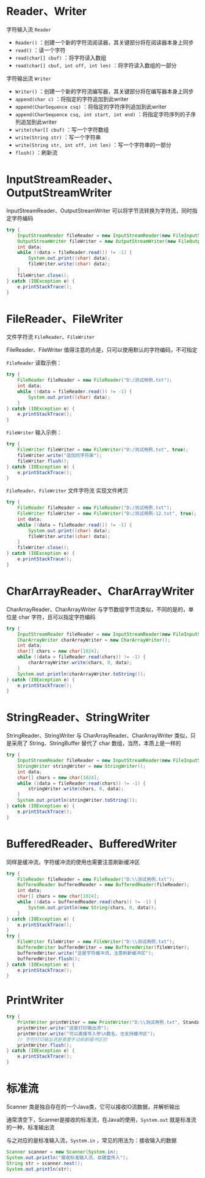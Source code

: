 # Reader、Writer



字符输入流 `Reader`

- `Reader()` ：创建一个新的字符流阅读器，其关键部分将在阅读器本身上同步
- `read()` ：读一个字符
- `read(char[] cbuf)` ：将字符读入数组
- `read(char[] cbuf, int off, int len)` ：将字符读入数组的一部分

字符输出流 `Writer`

- `Writer()` ：创建一个新的字符流编写器，其关键部分将在编写器本身上同步
- `append(char c)` ：将指定的字符追加到此writer
- `append(CharSequence csq)` ：将指定的字符序列追加到此writer
- `append(CharSequence csq, int start, int end)` ：将指定字符序列的子序列追加到此writer
- `write(char[] cbuf)` ：写一个字符数组
- `write(String str)` ：写一个字符串
- `write(String str, int off, int len)` ：写一个字符串的一部分
- `flush()` ：刷新流

# InputStreamReader、OutputStreamWriter



InputStreamReader、OutputStreamWriter 可以将字节流转换为字符流，同时指定字符编码

```java
try {
    InputStreamReader fileReader = new InputStreamReader(new FileInputStream("D:/测试用例.txt"));
    OutputStreamWriter fileWriter = new OutputStreamWriter(new FileOutputStream("D:/测试用例-12.txt"), StandardCharsets.UTF_8);
    int data;
    while ((data = fileReader.read()) != -1) {
        System.out.print((char) data);
        fileWriter.write((char) data);
    }
    fileWriter.close();
} catch (IOException e) {
    e.printStackTrace();
}
```

# FileReader、FileWriter



文件字符流 `FileReader`、`FileWriter`

FileReader、FileWriter 值得注意的点是，只可以使用默认的字符编码，不可指定

`FileReader` 读取示例：

```java
try {
    FileReader fileReader = new FileReader("D:/测试用例.txt");
    int data;
    while ((data = fileReader.read()) != -1) {
        System.out.print((char) data);
    }
} catch (IOException e) {
    e.printStackTrace();
}
```

`FileWriter` 输入示例：

```java
try {
    FileWriter fileWriter = new FileWriter("D:/测试用例.txt", true);
    fileWriter.write("追加的字符串");
    fileWriter.flush();
} catch (IOException e) {
    e.printStackTrace();
}
```

`FileReader`、`FileWriter` 文件字符流 实现文件拷贝

```java
try {
    FileReader fileReader = new FileReader("D:/测试用例.txt");
    FileWriter fileWriter = new FileWriter("D:/测试用例-12.txt", true);
    int data;
    while ((data = fileReader.read()) != -1) {
        System.out.print((char) data);
        fileWriter.write((char) data);
    }
    fileWriter.close();
} catch (IOException e) {
    e.printStackTrace();
}
```

# CharArrayReader、CharArrayWriter



CharArrayReader、CharArrayWriter 与字节数组字节流类似，不同的是的，单位是 char 字符，且可以指定字符编码

```java
try {
    InputStreamReader fileReader = new InputStreamReader(new FileInputStream("D:\\测试用例.txt"), StandardCharsets.UTF_8);
    CharArrayWriter charArrayWriter = new CharArrayWriter();
    int data;
    char[] chars = new char[1024];
    while ((data = fileReader.read(chars)) != -1) {
        charArrayWriter.write(chars, 0, data);
    }
    System.out.println(charArrayWriter.toString());
} catch (IOException e) {
    e.printStackTrace();
}
```

# StringReader、StringWriter



StringReader、StringWriter 与 CharArrayReader、CharArrayWriter 类似，只是采用了 String、StringBuffer 替代了 char 数组，当然，本质上是一样的

```java
try {
    InputStreamReader fileReader = new InputStreamReader(new FileInputStream("D:\\测试用例.txt"), StandardCharsets.UTF_8);
    StringWriter stringWriter = new StringWriter();
    int data;
    char[] chars = new char[1024];
    while ((data = fileReader.read(chars)) != -1) {
        stringWriter.write(chars, 0, data);
    }
    System.out.println(stringWriter.toString());
} catch (IOException e) {
    e.printStackTrace();
}
```

# BufferedReader、BufferedWriter



同样是缓冲流，字符缓冲流的使用也需要注意刷新缓冲区

```java
try {
    FileReader fileReader = new FileReader("D:\\测试用例.txt");
    BufferedReader bufferedReader = new BufferedReader(fileReader);
    int data;
    char[] chars = new char[1024];
    while ((data = bufferedReader.read(chars)) != -1) {
        System.out.println(new String(chars, 0, data));
    }
} catch (IOException e) {
    e.printStackTrace();
}
try {
    FileWriter fileWriter = new FileWriter("D:\\测试用例.txt");
    BufferedWriter bufferedWriter = new BufferedWriter(fileWriter);
    bufferedWriter.write("这是字符缓冲流，注意刷新缓冲区");
    bufferedWriter.flush();
} catch (IOException e) {
    e.printStackTrace();
}
```

# PrintWriter



```java
try {
    PrintWriter printWriter = new PrintWriter("D:\\测试用例.txt", StandardCharsets.UTF_8);
    printWriter.write("这是打印输出流");
    printWriter.write("可以直接写入参\n数名，也支持缓冲区");
    // 字符打印输出流是需要手动刷新缓冲区的
    printWriter.flush();
} catch (IOException e) {
    e.printStackTrace();
}
```

# 标准流



Scanner 类是独自存在的一个Java类，它可以接收IO流数据，并解析输出

通常清空下，Scanner是接收的标准流，在Java的使用，`System.out` 就是标准流的一种，标准输出流

与之对应的是标准输入流，`System.in` ，常见的用法为：接收输入的数据

```java
Scanner scanner = new Scanner(System.in);
System.out.println("接收标准输入流，自键盘传入");
String str = scanner.next();
System.out.println(str);
```